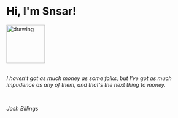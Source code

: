 <h1>Hi, I'm Snsar!</h1> <img src="https://acegif.com/wp-content/uploads/2021/4fh5wi/pepefrg-21.gif" alt="drawing"  height = "100"/> <br> <br> <p><i>I haven't got as much money as some folks, but I've got as much impudence as any of them, and that's the next thing to money.</i></p> <br> <p><i>Josh Billings</i></p>